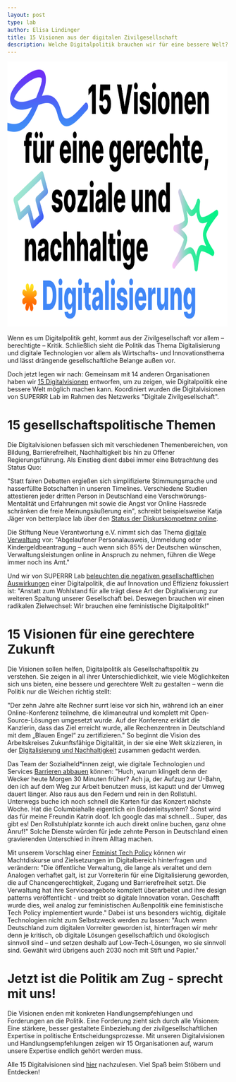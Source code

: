 ```yaml
---
layout: post
type: lab
author: Elisa Lindinger
title: 15 Visionen aus der digitalen Zivilgesellschaft
description: Welche Digitalpolitik brauchen wir für eine bessere Welt?
---
```

<img src="/assets/img/blog/15Visionen.png" alt="15 Visionen für eine gerechte, soziale und nachhaltige Digitalisierung" width="500" height="600">


<p>
Wenn es um Digitalpolitik geht, kommt aus der Zivilgesellschaft vor allem – berechtigte – Kritik. Schließlich sieht die Politik das Thema Digitalisierung und digitale Technologien vor allem als Wirtschafts- und Innovationsthema und lässt drängende gesellschaftliche Belange außen vor.
</p>
<p>
Doch jetzt legen wir nach: Gemeinsam mit 14 anderen Organisationen haben wir <a href="https://digitalezivilgesellschaft.org/digitalvisionen">15 Digitalvisionen</a> entworfen, um zu zeigen, wie Digitalpolitik eine bessere Welt möglich machen kann. Koordiniert wurden die Digitalvisionen von SUPERRR Lab im Rahmen des Netzwerks "Digitale Zivilgesellschaft".
</p>

<h1>15 gesellschaftspolitische Themen</h1>

<p>
Die Digitalvisionen befassen sich mit verschiedenen Themenbereichen, von Bildung, Barrierefreiheit, Nachhaltigkeit bis hin zu Offener Regierungsführung. Als Einstieg dient dabei immer eine Betrachtung des Status Quo:
</p>
<p>
"Statt fairen Debatten ergießen sich simplifizierte Stimmungsmache und hasserfüllte Botschaften in unseren Timelines. Verschiedene Studien attestieren jeder dritten Person in Deutschland eine Verschwörungs-Mentalität und Erfahrungen mit sowie die Angst vor Online Hassrede schränken die freie Meinungsäußerung ein", schreibt beispielsweise Katja Jäger von betterplace lab über den <a href="https://digitalezivilgesellschaft.org/digitalvisionen/diskurskompetenz/">Status der Diskurskompetenz online</a>.
</p>

<p>
Die Stiftung Neue Verantwortung e.V. nimmt sich das Thema <a href="https://digitalezivilgesellschaft.org/digitalvisionen/open-e-government/">digitale Verwaltung</a> vor: "Abgelaufener Personalausweis, Ummeldung oder Kindergeldbeantragung – auch wenn sich 85% der Deutschen wünschen, Verwaltungsleistungen online in Anspruch zu nehmen, führen die Wege immer noch ins Amt."
</p>

<p>
Und wir von SUPERRR Lab <a href="https://digitalezivilgesellschaft.org/digitalvisionen/feministische-digitalpolitik/">beleuchten die negativen gesellschaftlichen Auswirkungen</a> einer Digitalpolitik, die auf Innovation und Effizienz fokussiert ist: "Anstatt zum Wohlstand für alle trägt diese Art der Digitalisierung zur weiteren Spaltung unserer Gesellschaft bei. Deswegen brauchen wir einen radikalen Zielwechsel: Wir brauchen eine feministische Digitalpolitik!"

<h1>15 Visionen für eine gerechtere Zukunft</h1>

<p>
Die Visionen sollen helfen, Digitalpolitik als Gesellschaftspolitik zu verstehen. Sie zeigen in all ihrer Unterschiedlichkeit, wie viele Möglichkeiten sich uns bieten, eine bessere und gerechtere Welt zu gestalten – wenn die Politik nur die Weichen richtig stellt:
</p>
  
<p>
"Der zehn Jahre alte Rechner surrt leise vor sich hin, während ich an einer Online-Konferenz teilnehme, die klimaneutral und komplett mit Open-Source-Lösungen umgesetzt wurde. Auf der Konferenz erklärt die Kanzlerin, dass das Ziel erreicht wurde, alle Rechenzentren in Deutschland mit dem „Blauen Engel“ zu zertifizieren." So beginnt die Vision des Arbeitskreises Zukunftsfähige Digitalität, in der sie eine Welt skizzieren, in der <a href="https://digitalezivilgesellschaft.org/digitalvisionen/digital-zukunftsfaehig/">Digitalisierung und Nachhaltigkeit</a> zusammen gedacht werden.
</p>
<p>
Das Team der Sozialheld*innen zeigt, wie digitale Technologien und Services <a href="https://digitalezivilgesellschaft.org/digitalvisionen/digitalisierung-barrierefrei/">Barrieren abbauen</a> können: "Huch, warum klingelt denn der Wecker heute Morgen 30 Minuten früher? Ach ja, der Aufzug zur U-Bahn, den ich auf dem Weg zur Arbeit benutzen muss, ist kaputt und der Umweg dauert länger. Also raus aus den Federn und rein in den Rollstuhl. Unterwegs buche ich noch schnell die Karten für das Konzert nächste Woche. Hat die Columbiahalle eigentlich ein Bodenleitsystem? Sonst wird das für meine Freundin Katrin doof. Ich google das mal schnell… Super, das gibt es! Den Rollstuhlplatz konnte ich auch direkt online buchen, ganz ohne Anruf!" Solche Dienste würden für jede zehnte Person in Deutschland einen gravierenden Unterschied in ihrem Alltag machen.
</p>
<p>
Mit unserem Vorschlag einer <a href="https://superrr.net/project/feminist-tech-policy/">Feminist Tech Policy</a> können wir Machtdiskurse und Zielsetzungen im Digitalbereich hinterfragen und verändern: "Die öffentliche Verwaltung, die lange als veraltet und dem Analogen verhaftet galt, ist zur Vorreiterin für eine Digitalisierung geworden, die auf Chancengerechtigkeit, Zugang und Barrierefreiheit setzt. Die Verwaltung hat ihre Serviceangebote komplett überarbeitet und ihre design patterns veröffentlicht - und treibt so digitale Innovation voran. Geschafft wurde dies, weil analog zur feministischen Außenpolitik eine feministische Tech Policy implementiert wurde." Dabei ist uns besonders wichtig, digitale Technologien nicht zum Selbstzweck werden zu lassen: "Auch wenn Deutschland zum digitalen Vorreiter geworden ist, hinterfragen wir mehr denn je kritisch, ob digitale Lösungen gesellschaftlich und ökologisch sinnvoll sind – und setzen deshalb auf Low-Tech-Lösungen, wo sie sinnvoll sind. Gewählt wird übrigens auch 2030 noch mit Stift und Papier."
</p>

<h1>Jetzt ist die Politik am Zug - sprecht mit uns!</h1>

<p>
Die Visionen enden mit konkreten Handlungsempfehlungen und Forderungen an die Politik. Eine Forderung zieht sich durch alle Visionen: Eine stärkere, besser gestaltete Einbeziehung der zivilgesellschaftlichen Expertise in politische Entscheidungsprozesse. Mit unseren Digitalvisionen und Handlungsempfehlungen zeigen wir 15 Organisationen auf, warum unsere Expertise endlich gehört werden muss.
</p>
<p>
Alle 15 Digitalvisionen sind <a href="https://digitalezivilgesellschaft.org/digitalvisionen/">hier</a> nachzulesen. Viel Spaß beim Stöbern und Entdecken!
</p>
